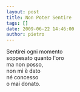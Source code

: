 ```yaml
---
layout: post
title: Non Poter Sentire
tags: []
date: 2009-06-22 14:46:00
author: pietro
---
```

Sentirei ogni momento<br/>soppesato quanto l'oro<br/>ma non posso,<br/>non mi è dato<br/>né concesso<br/>o mai donato.
